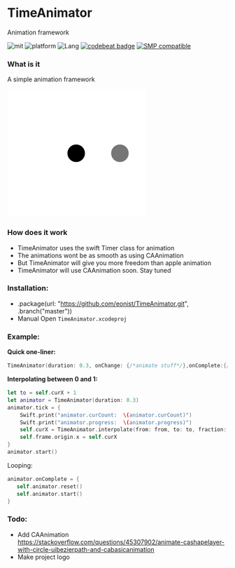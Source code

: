 # TimeAnimator
Animation framework

![mit](https://img.shields.io/badge/License-MIT-brightgreen.svg) ![platform](https://img.shields.io/badge/Platform-iOS-blue.svg) ![Lang](https://img.shields.io/badge/Language-Swift%204.2-orange.svg) [![codebeat badge](https://codebeat.co/badges/6b9c613c-36c0-4f22-99e9-1bea15b266c1)](https://codebeat.co/projects/github-com-eonist-chaplin-master)
[![SMP compatible](https://img.shields.io/badge/SPM-compatible-4BC51D.svg?style=flat)](https://github.com/apple/swift)

### What is it
A simple animation framework

<img width="318" alt="img" src="https://github.com/stylekit/img/blob/master/satallite.gif?raw=true">

### How does it work
- TimeAnimator uses the swift Timer class for animation
- The animations wont be as smooth as using CAAnimation
- But TimeAnimator will give you more freedom than apple animation
- TimeAnimator will use CAAnimation soon. Stay tuned

### Installation:
- .package(url: "https://github.com/eonist/TimeAnimator.git", .branch("master"))
- Manual Open `TimeAnimator.xcodeproj`

### Example:
**Quick one-liner:**  
```swift
TimeAnimator(duration: 0.3, onChange: {/*animate stuff*/},onComplete:{/*anim completed*/}).start()
```
**Interpolating between 0 and 1:**  
```swift
let to = self.curX + 1
let animator = TimeAnimator(duration: 0.3)
animator.tick = {
	Swift.print("animator.curCount:  \(animator.curCount)")
	Swift.print("animator.progress:  \(animator.progress)")
	self.curX = TimeAnimator.interpolate(from: from, to: to, fraction: animator.progress)
	self.frame.origin.x = self.curX
}
animator.start()
```
Looping:  
```swift
animator.onComplete = {
   self.animator.reset()
   self.animator.start()
}
```

### Todo:
- Add CAAnimation https://stackoverflow.com/questions/45307902/animate-cashapelayer-with-circle-uibezierpath-and-cabasicanimation
- Make project logo
